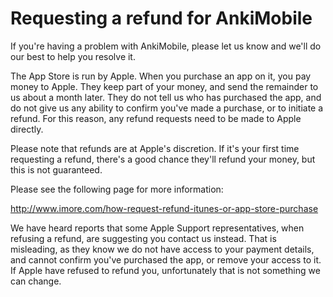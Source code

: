 # Requesting a refund for AnkiMobile

If you're having a problem with AnkiMobile, please let us know and we'll do our best to help you resolve it.

The App Store is run by Apple. When you purchase an app on it, you pay money to Apple. They keep part of your money, and
send the remainder to us about a month later. They do not tell us who has purchased the app, and do not
give us any ability to confirm you've made a purchase, or to initiate a refund. For this reason, any
refund requests need to be made to Apple directly.

Please note that refunds are at Apple's discretion. If it's your first time requesting a refund, there's a good chance
they'll refund your money, but this is not guaranteed.

Please see the following page for more information:

<http://www.imore.com/how-request-refund-itunes-or-app-store-purchase>

We have heard reports that some Apple Support representatives, when refusing a refund, are suggesting you
contact us instead. That is misleading, as they know we do not have access to your payment details,
and cannot confirm you've purchased the app, or remove your access to it. If Apple have refused to refund you,
unfortunately that is not something we can change.

